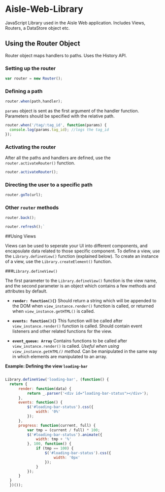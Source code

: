 # Aisle-Web-Library
JavaScript Library used in the Aisle Web application. Includes Views, Routers, a DataStore object etc.

## Using the Router Object
Router object maps handlers to paths. Uses the History API.

### Setting up the router
```javascript
var router = new Router();
```

### Defining a path
```javascript
router.when(path,handler);
```

`params` object is sent as the first argument of the handler function. Parameters should be specified with the relative path.

```javascript
router.when('/tag/:tag_id', function(params) {
  console.log(params.tag_id); //logs the tag_id
});
```

### Activating the router
After all the paths and handlers are defined, use the `router.activateRouter()` function.
```javascript
router.activateRouter();
```

### Directing the user to a specific path
```javascript
router.goTo(url);
```

### Other `router` methods

```javascript
router.back();
```
```javascript
router.refresh();`
```

##Using Views

Views can be used to seperate your UI into different components, and encapsulate data related to those specific component. To define a view, use the `Library.defineView()` function (explained below). To create an instance of a view, use the `Library.createElement()` function.

###`Library.defineView()`

The first parameter to the `Library.defineView()` function is the view name, and the second parameter is an object which contains a few methods and attributes by default.

- **`render: function(){}`**  Should return a string which will be appended to the DOM when `view_instance.render()` function is called, or returned when `view_instance.getHTML()` is called.

- **`events: function(){}`** This function will be called after `view_instance.render()` function is called. Should contain event listeners and other related functions for the view.

- **`event_queue: Array`** Contains functions to be called after `view_instance.render()` is called. *Useful when using `view_instance.getHTML()` method.* Can be manipulated in the same way in which elements are manipulated to an array.

**Example: Defining the view `loading-bar`**

```javascript

Library.defineView('loading-bar', (function() {
  return {
      render: function(data) {
          return _.parser('<div id="loading-bar-status"></div>');
      },
      events: function() {
          $('#loading-bar-status').css({
              width: '0%'
          });
      },
      progress: function(current, full) {
          var tmp = (current / full) * 100;
          $('#loading-bar-status').animate({
              width: tmp + '%'
          }, 100, function() {
              if (tmp == 100) {
                  $('#loading-bar-status').css({
                      width: '0px'
                  });
              }
          });
      }
  }
  })());
```





